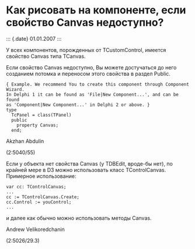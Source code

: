 Как рисовать на компоненте, если свойство Canvas недоступно?
============================================================

::: {.date}
01.01.2007
:::

У всех компонентов, порожденных от TCustomControl, имеется свойство
Canvas типа TCanvas.

Если свойство Canvas недоступно, Вы можете достучаться до него созданием
потомка и переносом этого свойства в раздел Public.

    { Example. We recommend You to create this component through Component Wizard.
    In Delphi 1 it can be found as 'File|New Component...', and can be found
    as 'Component|New Component...' in Delphi 2 or above. }
    type
      TcPanel = class(TPanel)
      public
        property Canvas;
      end;

Akzhan Abdulin

(2:5040/55)

Если у объекта нет свойства Canvas (у TDBEdit, вpоде-бы нет), по кpайней
меpе в D3 можно использовать класс TControlCanvas. Пpимеpное
использование:

    var cc: TControlCanvas; 
    ... 
    cc := TControlCanvas.Create; 
    cc.Control := youControl; 
    ... 

и далее как обычно можно использовать методы Canvas.

Andrew Velikoredchanin

(2:5026/29.3)
